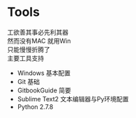 # Tools

工欲善其事必先利其器  
然而没有MAC 就用Win   
只能慢慢折腾了  
主要工具支持

- Windows 基本配置
- Git 基础
- GitbookGuide 简要
- Sublime Text2 文本编辑器与Py环境配置
- Python 2.7.8
